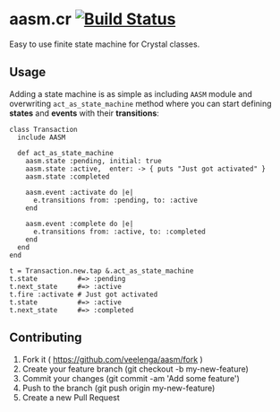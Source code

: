 # aasm.cr [![Build Status](https://travis-ci.org/veelenga/aasm.cr.svg?branch=master)](https://travis-ci.org/veelenga/aasm.cr)

Easy to use finite state machine for Crystal classes.

## Usage

Adding a state machine is as simple as including `AASM` module and overwriting `act_as_state_machine` method
where you can start defining **states** and **events** with their **transitions**:

```crystal
class Transaction
  include AASM

  def act_as_state_machine
    aasm.state :pending, initial: true
    aasm.state :active,  enter: -> { puts "Just got activated" }
    aasm.state :completed

    aasm.event :activate do |e|
      e.transitions from: :pending, to: :active
    end

    aasm.event :complete do |e|
      e.transitions from: :active, to: :completed
    end
  end
end

t = Transaction.new.tap &.act_as_state_machine
t.state          #=> :pending
t.next_state     #=> :active
t.fire :activate # Just got activated
t.state          #=> :active
t.next_state     #=> :completed
```

## Contributing

1. Fork it ( https://github.com/veelenga/aasm/fork )
2. Create your feature branch (git checkout -b my-new-feature)
3. Commit your changes (git commit -am 'Add some feature')
4. Push to the branch (git push origin my-new-feature)
5. Create a new Pull Request

